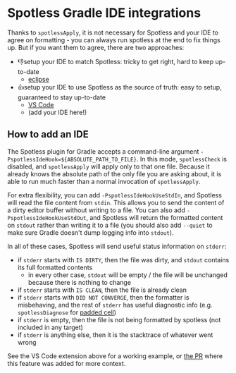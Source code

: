 # Spotless Gradle IDE integrations

Thanks to `spotlessApply`, it is not necessary for Spotless and your IDE to agree on formatting - you can always run spotless at the end to fix things up.  But if you want them to agree, there are two approaches:

- 👎setup your IDE to match Spotless: tricky to get right, hard to keep up-to-date
  - [eclipse](https://github.com/diffplug/spotless/blob/main/ECLIPSE_SCREENSHOTS.md)
- 👍setup your IDE to use Spotless as the source of truth: easy to setup, guaranteed to stay up-to-date
  - [VS Code](https://marketplace.visualstudio.com/items?itemName=richardwillis.vscode-spotless-gradle)
  - (add your IDE here!)

## How to add an IDE

The Spotless plugin for Gradle accepts a command-line argument `-PspotlessIdeHook=${ABSOLUTE_PATH_TO_FILE}`.  In this mode, `spotlessCheck` is disabled, and `spotlessApply` will apply only to that one file.  Because it already knows the absolute path of the only file you are asking about, it is able to run much faster than a normal invocation of `spotlessApply`.

For extra flexibility, you can add `-PspotlessIdeHookUseStdIn`, and Spotless will read the file content from `stdin`.  This allows you to send the content of a dirty editor buffer without writing to a file.  You can also add `-PspotlessIdeHookUseStdOut`, and Spotless will return the formatted content on `stdout` rather than writing it to a file (you should also add `--quiet` to make sure Gradle doesn't dump logging info into `stdout`).

In all of these cases, Spotless will send useful status information on `stderr`:

- if `stderr` starts with `IS DIRTY`, then the file was dirty, and `stdout` contains its full formatted contents
  - in every other case, `stdout` will be empty / the file will be unchanged because there is nothing to change
- if `stderr` starts with `IS CLEAN`, then the file is already clean
- if `stderr` starts with `DID NOT CONVERGE`, then the formatter is misbehaving, and the rest of `stderr` has useful diagnostic info (e.g. `spotlessDiagnose` for [padded cell](../PADDEDCELL.md))
- if `stderr` is empty, then the file is not being formatted by spotless (not included in any target)
- if `stderr` is anything else, then it is the stacktrace of whatever went wrong

See the VS Code extension above for a working example, or [the PR](https://github.com/diffplug/spotless/pull/568) where this feature was added for more context.
